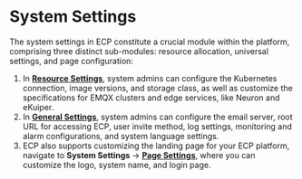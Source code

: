 # System Settings

The system settings in ECP constitute a crucial module within the platform, comprising three distinct sub-modules: resource allocation, universal settings, and page configuration:



1. In **[Resource Settings](./resource_config.md)**, system admins can configure the Kubernetes connection, image versions, and storage class, as well as customize the specifications for EMQX clusters and edge services, like Neuron and eKuiper. 
2. In **[General Settings](./general_config.md)**, system admins can configure the email server, root URL for accessing ECP, user invite method, log settings, monitoring and alarm configurations, and system language settings.  
3. ECP also supports customizing the landing page for your ECP platform, navigate to **System Settings** -> **[Page Settings](./customized_layout.md)**, where you can customize the logo, system name, and login page. 
